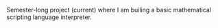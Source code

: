 Semester-long project (current) where I am builing a basic mathematical scripting language interpreter.
